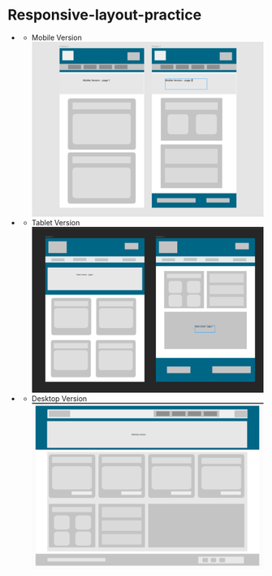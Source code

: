 # Responsive-layout-practice

* - Mobile Version
![mobile version](images/mobile-version.png)

* - Tablet Version
![Tablet Version](images/tablet-version.png)

* - Desktop Version
![Desktop Version](images/desktop-version.png)